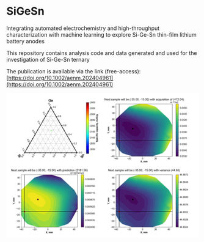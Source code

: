 # SiGeSn

Integrating automated electrochemistry and high-throughput characterization with machine learning to explore Si-Ge-Sn thin-film lithium battery anodes

This repository contains analysis code and data generated and used for the investigation of Si-Ge-Sn ternary

The publication is available via the link (free-access): [https://doi.org/10.1002/aenm.202404961](https://doi.org/10.1002/aenm.202404961) 

![Closed-loop experimentation](./SiGeSn.gif)
